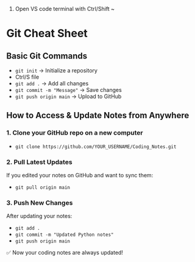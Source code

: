 1. Open VS code terminal with Ctrl/Shift ~
# Git Cheat Sheet
## Basic Git Commands
- `git init` → Initialize a repository
- Ctrl/S file
- `git add .` → Add all changes
- `git commit -m "Message"` → Save changes
- `git push origin main` → Upload to GitHub

## How to Access & Update Notes from Anywhere
### 1. Clone your GitHub repo on a new computer
- `git clone https://github.com/YOUR_USERNAME/Coding_Notes.git`

### 2. Pull Latest Updates
If you edited your notes on GitHub and want to sync them:
- `git pull origin main`

### 3. Push New Changes
After updating your notes:
- `git add .`
- `git commit -m "Updated Python notes"`
- `git push origin main`

✅ Now your coding notes are always updated!